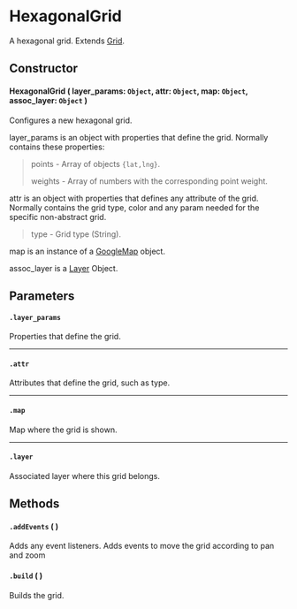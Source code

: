 # HexagonalGrid
A hexagonal grid. Extends [Grid](/docs/docs/Layers/Grids/Grid.md).

## Constructor

#### HexagonalGrid ( layer_params: `Object`, attr: `Object`, map: `Object`, assoc_layer: `Object` )
 Configures a new hexagonal grid.

 layer_params is an object with properties that define the grid. Normally contains these properties:

 > points - Array of objects `{lat,lng}`.
 >
 > weights - Array of numbers with the corresponding point weight.

 attr is an object with properties that defines any attribute of the grid. Normally contains the grid type, color and any param needed for the specific non-abstract grid.

 > type - Grid type (String).

 map is an instance of a [GoogleMap](https://developers.google.com/maps/documentation/javascript/reference#Map) object.

 assoc_layer is a [Layer](/docs/docs/Layers/Layer.md) Object.

## Parameters

#### `.layer_params`
  Properties that define the grid.

---
#### `.attr`
  Attributes that define the grid, such as type.

---
#### `.map`
  Map where the grid is shown.

---
#### `.layer`
  Associated layer where this grid belongs.

## Methods

#### `.addEvents` ( )
  Adds any event listeners. Adds events to move the grid according to pan and zoom

#### `.build` ( )
  Builds the grid.
